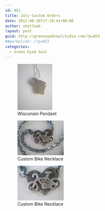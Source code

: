 ```yaml
---
id: 851
title: July Custom Orders
date: 2012-08-26T17:10:41+00:00
author: shotlowb
layout: post
guid: http://greeneyedsoulstudio.com/?p=851
##permalink: /?p=851
categories:
  - Green Eyed Soul
---
```

<div id='gallery-8' class='gallery galleryid-851 gallery-columns-2 gallery-size-thumbnail'>
  <figure class='gallery-item'>

  <div class='gallery-icon portrait'>
    <a href='/vendor/uploads/2012/08/julycustomorders-016.jpg'><img width="113" height="150" src="/vendor/uploads/2012/08/julycustomorders-016.jpg" class="attachment-thumbnail size-thumbnail" alt="" aria-describedby="gallery-8-854" sizes="100vw" /></a>
  </div><figcaption class='wp-caption-text gallery-caption' id='gallery-8-854'> Wisconsin Pendant </figcaption></figure><figure class='gallery-item'>

  <div class='gallery-icon landscape'>
    <a href='/vendor/uploads/2012/08/julycustomorders-007.jpg'><img width="150" height="113" src="/vendor/uploads/2012/08/julycustomorders-007.jpg" class="attachment-thumbnail size-thumbnail" alt="" aria-describedby="gallery-8-853" sizes="100vw" /></a>
  </div><figcaption class='wp-caption-text gallery-caption' id='gallery-8-853'> Custom Bike Necklace </figcaption></figure><figure class='gallery-item'>

  <div class='gallery-icon landscape'>
    <a href='/vendor/uploads/2012/08/julycustomorders-004.jpg'><img width="150" height="113" src="/vendor/uploads/2012/08/julycustomorders-004.jpg" class="attachment-thumbnail size-thumbnail" alt="" aria-describedby="gallery-8-852" sizes="100vw" /></a>
  </div><figcaption class='wp-caption-text gallery-caption' id='gallery-8-852'> Custom Bike Necklace </figcaption></figure>
</div>
